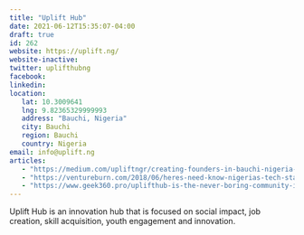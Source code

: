 ```yaml
---
title: "Uplift Hub"
date: 2021-06-12T15:35:07-04:00
draft: true
id: 262
website: https://uplift.ng/
website-inactive: 
twitter: uplifthubng
facebook: 
linkedin: 
location: 
   lat: 10.3009641
   lng: 9.82365329999993
   address: "Bauchi, Nigeria"
   city: Bauchi
   region: Bauchi
   country: Nigeria
email: info@uplift.ng
articles:
   - "https://medium.com/upliftngr/creating-founders-in-bauchi-nigeria-e09e200d2db8"
   - "https://ventureburn.com/2018/06/heres-need-know-nigerias-tech-startup-ecosystem/"
   - "https://www.geek360.pro/uplifthub-is-the-never-boring-community-in-bauchi/"
---
```

Uplift Hub is an innovation hub that is focused on social impact, job creation, skill acquisition, youth engagement and innovation.
